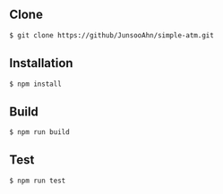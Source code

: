 ## Clone

```bash
$ git clone https://github/JunsooAhn/simple-atm.git
```

## Installation

```bash
$ npm install
```

## Build

```bash
$ npm run build
```

## Test

```bash
$ npm run test
```
